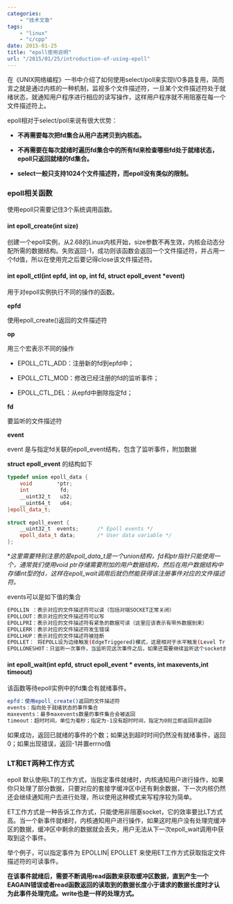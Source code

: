 ```yaml
---
categories:
    - "技术文章"
tags:
    - "linux"
    - "c/cpp"
date: 2015-01-25
title: "epoll使用说明"
url: "/2015/01/25/introduction-of-using-epoll"
---
```


在《UNIX网络编程》一书中介绍了如何使用select/poll来实现I/O多路复用，简而言之就是通过内核的一种机制，监视多个文件描述符，一旦某个文件描述符处于就绪状态，就通知用户程序进行相应的读写操作，这样用户程序就不用阻塞在每一个文件描述符上。

<!--more-->

epoll相对于select/poll来说有很大优势：

* **不再需要每次把fd集合从用户态拷贝到内核态。**

* **不再需要在每次就绪时遍历fd集合中的所有fd来检查哪些fd处于就绪状态，epoll只返回就绪的fd集合。**

* **select一般只支持1024个文件描述符，而epoll没有类似的限制。**

### epoll相关函数

使用epoll只需要记住3个系统调用函数。

#### int epoll_create(int size)

创建一个epoll实例，从2.68的Linux内核开始，size参数不再生效，内核会动态分配所需的数据结构。失败返回-1，成功则该函数会返回一个文件描述符，并占用一个fd值，所以在使用完之后要记得close该文件描述符。

#### int epoll_ctl(int epfd, int op, int fd, struct epoll_event *event)

用于对epoll实例执行不同的操作的函数。

**epfd**

使用epoll_create()返回的文件描述符

**op**

用三个宏表示不同的操作

* EPOLL_CTL_ADD：注册新的fd到epfd中；

* EPOLL_CTL_MOD：修改已经注册的fd的监听事件；

* EPOLL_CTL_DEL：从epfd中删除指定fd；

**fd**

要监听的文件描述符

**event**

event 是与指定fd关联的epoll_event结构，包含了监听事件，附加数据
    
**struct epoll_event** 的结构如下

```cpp
typedef union epoll_data {
    void        *ptr;
    int          fd;
    __uint32_t   u32;
    __uint64_t   u64;
}epoll_data_t;
 
struct epoll_event {
    __uint32_t  events;      /* Epoll events */
    epoll_data_t data;       /* User data variable */
};
```

**这里需要特别注意的是epoll_data_t是一个union结构，fd和ptr指针只能使用一个，通常我们使用void *ptr存储需要附加的用户数据结构，然后在用户数据结构中存储int型的fd，这样在epoll_wait调用后就仍然能获得该注册事件对应的文件描述符。**

events可以是如下值的集合

```bash
EPOLLIN ：表示对应的文件描述符可以读（包括对端SOCKET正常关闭）
EPOLLOUT：表示对应的文件描述符可以写
EPOLLPRI：表示对应的文件描述符有紧急的数据可读（这里应该表示有带外数据到来）
EPOLLERR：表示对应的文件描述符发生错误
EPOLLHUP：表示对应的文件描述符被挂断
EPOLLET： 将EPOLL设为边缘触发(EdgeTriggered)模式，这是相对于水平触发(Level Triggered)来说的
EPOLLONESHOT：只监听一次事件，当监听完这次事件之后，如果还需要继续监听这个socket的话，需要再次把这个socket加入到EPOLL队列里
```

#### int epoll_wait(int epfd, struct epoll_event * events, int maxevents,int timeout)

该函数等待epoll实例中的fd集合有就绪事件。

```bash
epfd：使用epoll_create()返回的文件描述符
events：指向处于就绪状态的事件集合
maxevents：最多maxevents数量的事件集合会被返回
timeout：超时时间，单位为毫秒；指定为-1没有超时时间，指定为0则立即返回并返回0
```

如果成功，返回已就绪的事件的个数；如果达到超时时间仍然没有就绪事件，返回0；如果出现错误，返回-1并置errno值

### LT和ET两种工作方式

epoll 默认使用LT的工作方式，当指定事件就绪时，内核通知用户进行操作，如果你只处理了部分数据，只要对应的套接字缓冲区中还有剩余数据，下一次内核仍然还会继续通知用户去进行处理，所以使用这种模式来写程序较为简单。

ET工作方式是一种告诉工作方式，只能使用非阻塞socket，它的效率要比LT方式高。当一个新事件就绪时，内核通知用户进行操作，如果这时用户没有处理完缓冲区的数据，缓冲区中剩余的数据就会丢失，用户无法从下一次epoll_wait调用中获取到这个事件。

举个例子，可以指定事件为 EPOLLIN| EPOLLET 来使用ET工作方式获取指定文件描述符的可读事件。

**在该事件就绪后，需要不断调用read函数来获取缓冲区数据，直到产生一个EAGAIN错误或者read函数返回的读取到的数据长度小于请求的数据长度时才认为此事件处理完成。write也是一样的处理方式。**